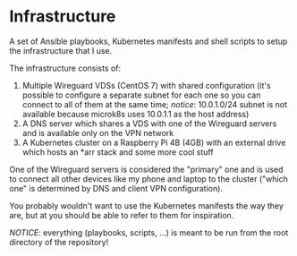 # Infrastructure

A set of Ansible playbooks, Kubernetes manifests and shell scripts to setup the infrastructure that I use.

The infrastructure consists of:
1. Multiple Wireguard VDSs (CentOS 7) with shared configuration (it's possible to configure a separate subnet for each one so you can connect to all of them at the same time; *notice*: 10.0.1.0/24 subnet is not available because microk8s uses 10.0.1.1 as the host address)
2. A DNS server which shares a VDS with one of the Wireguard servers and is available only on the VPN network
3. A Kubernetes cluster on a Raspberry Pi 4B (4GB) with an external drive which hosts an *arr stack and some more cool stuff

One of the Wireguard servers is considered the "primary" one and is used to connect all other devices like my phone and laptop to the cluster ("which one" is determined by DNS and client VPN configuration).

You probably wouldn't want to use the Kubernetes manifests the way they are, but at you should be able to refer to them for inspiration.

*NOTICE*: everything (playbooks, scripts, ...) is meant to be run from the root directory of the repository!

